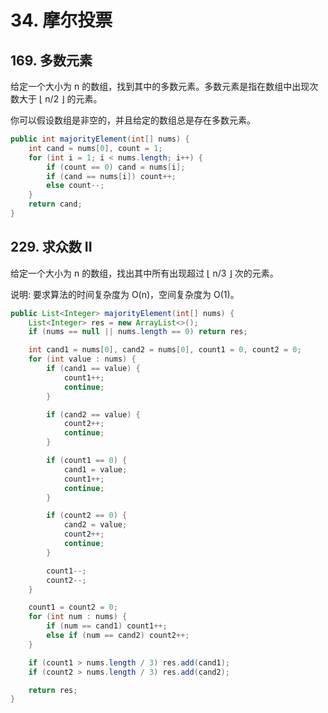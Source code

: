 # 34. 摩尔投票

## 169. 多数元素

给定一个大小为 n 的数组，找到其中的多数元素。多数元素是指在数组中出现次数大于 ⌊ n/2 ⌋ 的元素。

你可以假设数组是非空的，并且给定的数组总是存在多数元素。

```java
public int majorityElement(int[] nums) {
    int cand = nums[0], count = 1;
    for (int i = 1; i < nums.length; i++) {
        if (count == 0) cand = nums[i];
        if (cand == nums[i]) count++;
        else count--;
    }
    return cand;
}
```

## 229. 求众数 II

给定一个大小为 n 的数组，找出其中所有出现超过 ⌊ n/3 ⌋ 次的元素。

说明: 要求算法的时间复杂度为 O(n)，空间复杂度为 O(1)。

```java
public List<Integer> majorityElement(int[] nums) {
    List<Integer> res = new ArrayList<>();
    if (nums == null || nums.length == 0) return res;

    int cand1 = nums[0], cand2 = nums[0], count1 = 0, count2 = 0;
    for (int value : nums) {
        if (cand1 == value) {
            count1++;
            continue;
        }

        if (cand2 == value) {
            count2++;
            continue;
        }

        if (count1 == 0) {
            cand1 = value;
            count1++;
            continue;
        }

        if (count2 == 0) {
            cand2 = value;
            count2++;
            continue;
        }

        count1--;
        count2--;
    }

    count1 = count2 = 0;
    for (int num : nums) {
        if (num == cand1) count1++;
        else if (num == cand2) count2++;
    }

    if (count1 > nums.length / 3) res.add(cand1);
    if (count2 > nums.length / 3) res.add(cand2);

    return res;
}
```